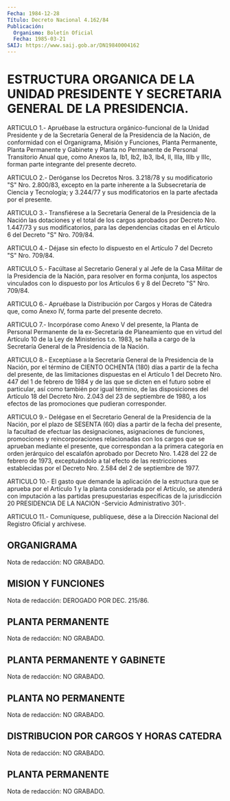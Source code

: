 ```yaml
---
Fecha: 1984-12-28
Título: Decreto Nacional 4.162/84
Publicación:
  Organismo: Boletín Oficial
  Fecha: 1985-03-21
SAIJ: https://www.saij.gob.ar/DN19840004162
---
```

# ESTRUCTURA ORGANICA DE LA UNIDAD PRESIDENTE Y SECRETARIA GENERAL DE LA PRESIDENCIA.

<a id="1"></a>
ARTICULO  1.-  Apruébase  la  estructura  orgánico-funcional  de la Unidad  Presidente y de la Secretaría General de la Presidencia  de la Nación,  de  conformidad con el Organigrama, Misión y Funciones, Planta  Permanente,  Planta  Permanente  y  Gabinete  y  Planta  no Permanente  de Personal Transitorio Anual que, como Anexos Ia, Ib1, Ib2, Ib3, Ib4,  II,  IIIa, IIIb y IIIc, forman parte integrante del presente decreto.

<a id="2"></a>
ARTICULO 2.- Deróganse los Decretos Nros. 3.218/78 y su modificatorio "S" Nro. 2.800/83, excepto en la parte inherente a la Subsecretaría de Ciencia y Tecnología; y 3.244/77 y sus modificatorios en la parte afectada por el presente.

<a id="3"></a>
ARTICULO 3.- Transfiérese a la Secretaría General de la Presidencia de la Nación las dotaciones y el total de los cargos aprobados por Decreto Nro. 1.447/73 y sus modificatorios, para las dependencias citadas en el Artículo 6 del Decreto "S" Nro. 709/84.

<a id="4"></a>
ARTICULO 4.- Déjase sin efecto lo dispuesto en el Artículo 7 del Decreto "S" Nro. 709/84.

<a id="5"></a>
ARTICULO  5.-  Facúltase al Secretario General y al Jefe de la Casa Militar de la Presidencia  de  la  Nación,  para  resolver en forma conjunta,  los  aspectos  vinculados  con  lo  dispuesto   por  los Artículos 6 y 8 del Decreto "S" Nro. 709/84.

<a id="6"></a>
ARTICULO  6.-  Apruébase  la  Distribución  por  Cargos  y Horas de Cátedra  que,  como  Anexo  IV,  forma  parte del presente decreto.

<a id="7"></a>
ARTICULO  7.-  Incorpórase  como Anexo V del presente, la Planta de Personal  Permanente de la ex-Secretaría  de  Planeamiento  que  en virtud del  Artículo  10  de  la  Ley  de Ministerios t.o. 1983, se halla  a cargo de la Secretaría General de  la  Presidencia  de  la Nación.

<a id="8"></a>
ARTICULO  8.-  Exceptúase a la Secretaría General de la Presidencia de la Nación, por  el término de CIENTO OCHENTA (180) días a partir de la fecha del presente,  de  las  limitaciones  dispuestas  en el Artículo  1  del Decreto Nro. 447 del 1 de febrero de 1984 y de las que se dicten  en  el  futuro sobre el particular, así como también por  igual  término,  de las  disposiciones  del  Artículo  18  del Decreto Nro. 2.043 del 23  de  septiembre  de 1980, a los efectos de las promociones que pudieran corresponder.

<a id="9"></a>
ARTICULO  9.-  Delégase  en el Secretario General de la Presidencia de la Nación, por el plazo  de  SESENTA  (60)  días  a partir de la fecha  del  presente,  la  facultad  de efectuar las designaciones, asignaciones  de  funciones,  promociones    y    reincorporaciones relacionadas con los cargos que se aprueban mediante  el  presente, que  correspondan  a  la primera categoría en orden jerárquico  del escalafón aprobado por  Decreto  Nro. 1.428  del  22  de febrero de 1973,  exceptuándolo a tal efecto de las restricciones establecidas por el Decreto Nro. 2.584 del 2 de septiembre de 1977.

<a id="10"></a>
ARTICULO  10.-  El gasto que demande la aplicación de la estructura que se aprueba por  el  Artículo  1  y la planta considerada por el Artículo, se atenderá con imputación a las partidas presupuestarias específicas de la jurisdicción  20  PRESIDENCIA  DE LA NACION -Servicio Administrativo 301-.

<a id="11"></a>
ARTICULO    11.-  Comuníquese,  publíquese,  dése  a  la  Dirección Nacional del Registro Oficial y archívese.

## ORGANIGRAMA

<a id="1"></a>
Nota de redacción: NO GRABADO.

## MISION Y FUNCIONES

<a id="1"></a>
Nota de redacción: DEROGADO POR DEC. 215/86.

## PLANTA PERMANENTE

<a id="1"></a>
Nota de redacción: NO GRABADO.

## PLANTA PERMANENTE Y GABINETE

<a id="1"></a>
Nota de redacción: NO GRABADO.

## PLANTA NO PERMANENTE

<a id="1"></a>
Nota de redacción: NO GRABADO.

## DISTRIBUCION POR CARGOS Y HORAS CATEDRA

<a id="1"></a>
Nota de redacción: NO GRABADO.

## PLANTA PERMANENTE

<a id="1"></a>
Nota de redacción: NO GRABADO.